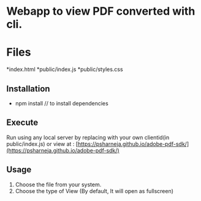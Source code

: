 # Webapp to view PDF converted with cli.

# Files

*index.html
*public/index.js
*public/styles.css

## Installation

* npm install // to install dependencies

## Execute

Run using any local server by replacing with your own clientid(in public/index.js) or view at : [https://psharneja.github.io/adobe-pdf-sdk/](https://psharneja.github.io/adobe-pdf-sdk/)

## Usage

1. Choose the file from your system.
2. Choose the type of View (By default, It will open as fullscreen)

